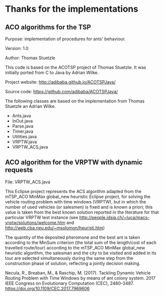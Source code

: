 # Thanks for the implementations

## ACO algorithms for the TSP

Purpose: implementation of procedures for ants' behaviour.

Version: 1.0

Author: Thomas Stuetzle

This code is based on the ACOTSP project of Thomas Stuetzle. 
It was initially ported from C to Java by Adrian Wilke.

Project website: http://adibaba.github.io/ACOTSPJava/

Source code: https://github.com/adibaba/ACOTSPJava/

The following classes are based on the implementation from Thomas Stuetzle an Adrian Wilke.
* Ants.java
* InOut.java
* Parse.java
* Timer.java
* Utilities.java
* VRPTW.java
* VRPTW_ACS.java

## ACO algorithm for the VRPTW with dynamic requests

File: VRPTW_ACS.java

This Eclipse project represents the ACS algorithm adapted from the mTSP_ACO MinMax global_new heuristic Eclipse project,
for solving the vehicle routing problem with time windows (VRPTW), but in which the number
of used vehicles (or salesmen) is fixed and is known a priori; this value is taken from the best
known solution reported in the literature for that particular VRPTW test instance
(see http://people.idsia.ch/~luca/macs-vrptw/solutions/welcome.htm and http://web.cba.neu.edu/~msolomon/heuristi.htm)

The quantity of the deposited pheromone and the best ant is taken according to the MinSum criterion
(the total sum of the length/cost of each travelled route/tour)
according to the mTSP_ACO MinMax global_new heuristic algorithm, the salesman and the city to
be visited and added in its tour are selected simultaneously during the same step from the
construction phase of solution, reflecting a jointly decision making.

Necula, R., Breaban, M., & Raschip, M. (2017). Tackling Dynamic Vehicle Routing Problem with Time Windows by means of ant colony system. 2017 IEEE Congress on Evolutionary Computation (CEC), 2480–2487. https://doi.org/10.1109/CEC.2017.7969606
